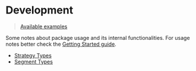 # Development

> [Available examples](https://github.com/pheature-flags/pheature-flags/tree/1.0.x/examples)

Some notes about package usage and its internal functionalities. For usage notes better check the 
[Getting Started guide](/getting-started).

- [Strategy Types](/development/strategies)
- [Segment Types](/development/strategies)
